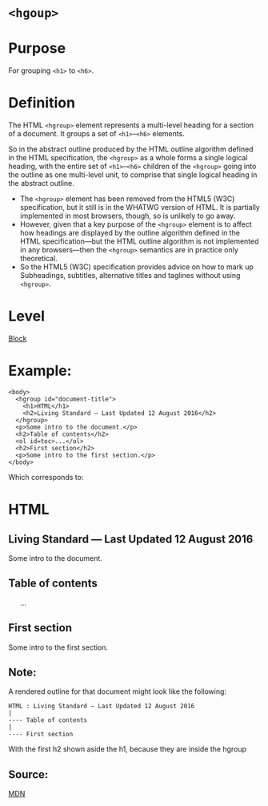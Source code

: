 # ```<hgoup>```

# Purpose

For grouping ```<h1>``` to ```<h6>```.

# Definition

The HTML ```<hgroup>``` element represents a multi-level heading for a section of a document. It groups a set of ```<h1>```–```<h6>``` elements.

So in the abstract outline produced by the HTML outline algorithm defined in the HTML specification, the ```<hgroup>``` as a whole forms a single logical heading, with the entire set of ```<h1>```–```<h6>``` children of the ```<hgroup>``` going into the outline as one multi-level unit, to comprise that single logical heading in the abstract outline.

* The ```<hgroup>``` element has been removed from the HTML5 (W3C) specification, but it still is in the WHATWG version of HTML. It is partially implemented in most browsers, though, so is unlikely to go away.
* However, given that a key purpose of the ```<hgroup>``` element is to affect how headings are displayed by the outline algorithm defined in the HTML specification—but the HTML outline algorithm is not implemented in any browsers—then the ```<hgroup>``` semantics are in practice only theoretical.
* So the HTML5 (W3C) specification provides advice on how to mark up Subheadings, subtitles, alternative titles and taglines without using ```<hgroup>```.

# Level
[Block](../level/block.md)

# Example:
```
<body>
  <hgroup id="document-title">
    <h1>HTML</h1>
    <h2>Living Standard — Last Updated 12 August 2016</h2>
  </hgroup>
  <p>Some intro to the document.</p>
  <h2>Table of contents</h2>
  <ol id=toc>...</ol>
  <h2>First section</h2>
  <p>Some intro to the first section.</p>
</body>
```

Which corresponds to:

<body>
  <hgroup id="document-title">
    <h1>HTML</h1>
    <h2>Living Standard — Last Updated 12 August 2016</h2>
  </hgroup>
  <p>Some intro to the document.</p>
  <h2>Table of contents</h2>
  <ol id=toc>...</ol>
  <h2>First section</h2>
  <p>Some intro to the first section.</p>
</body>

## Note:

A rendered outline for that document might look like the following:

```
HTML : Living Standard — Last Updated 12 August 2016
|
---- Table of contents
|
---- First section
```

With the first h2 shown aside the h1, because they are inside the hgroup


## Source:

[MDN](https://developer.mozilla.org/)
